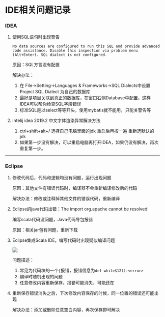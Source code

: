 # IDE相关问题记录

### IDEA

1. 使用SQL语句时出现警告

   ```
   No data sources are configured to run this SQL and provide advanced code assistance. Disable this inspection via problem menu (Alt+Enter). SQL dialect is not configured. 
   ```

   原因：SQL方言没有配置

   解决办法：

   1. 在 File->Setting->Languages & Frameworks->SQL Dialects中设置Project SQL Dialect 为自己的数据库
   2. 最好是项目关联到真正的数据库，在窗口右侧Database中配置，这样IDEA可以帮你检查SQL字段错误
   3. 标准SQL是以select等等开头，使用mybatis就不能用，只能关警告等

2. intelij idea 2019.2 中文字体渲染异常解决方法

   1. ctrl+shift+alt+/ 选择自己电脑里面的jdk 重启后再按一遍 重新选默认的jdk
   2. 如果第一步没有解决，可以重启电脑再打开IDEA，如果仍没有解决，再次重复第一步。

---

### Eclipse

1. 修改代码后，代码和逻辑均没有问题，运行出现问题

   原因：其他文件有错误代码时，编译器不会重新编译修改后的代码

   解决办法：修改或注释掉其他文件的错误代码，重新编译
   
2. Eclipse的java代码出错：The import org.apache cannot be resolved

   编写scala代码没问题，Java代码导包报错

   原因：相关jar包有问题，重新下载
   
3. Eclipse集成Scala IDE，编写代码时出现疑似编译问题

   ![](E:\学习笔记\问题记录需要整理\可能是编译问题\编译错误2.png)

   问题描述：

   1. 常见为代码块的一个`{`报错，报错信息为`def while$12():<error>`
   2. 编译时随机出现的问题
   3. 任意修改内容重新保存，报错可能消失，可能还在
4. 重新保存错误消失之后，下次修改内容保存的时候，同一位置的错误还可能出现
   
   解决办法：添加或删除任意空白内容，再次保存即可解决
